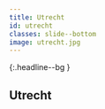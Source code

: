 ```yaml
---
title: Utrecht
id: utrecht
classes: slide--bottom
image: utrecht.jpg
---
```

{:.headline--bg }
## Utrecht